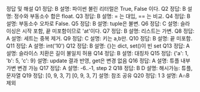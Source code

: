 정답 및 해설
Q1 정답: B
설명: 파이썬 불린 리터럴은 True, False 이다.
Q2 정답: B
설명: 정수와 부동소수 합은 float.
Q3 정답: B
설명: = 는 대입, == 는 비교.
Q4 정답: B
설명: 부동소수 오차로 False.
Q5 정답: B
설명: tuple은 불변.
Q6 정답: C
설명: 슬라이싱은 시작 포함, 끝 미포함이므로 'at'이다.
Q7 정답: B
설명: 리스트는 가변.
Q8 정답: A
설명: 세트는 중복 제거.
Q9 정답: C
설명: 키는 a,b만.
Q10 정답: B
설명: 끝 미포함.
Q11 정답: A
설명: int('10')
Q12 정답: B
설명: {}는 dict, set()이 빈 set
Q13 정답: A
설명: 슬라이스 치환은 길이 불일치 허용
Q14 정답: B
설명: 대칭차
Q15 정답: {'a': 1, 'b': 5, 'c': 9}
설명: update 결과 반영, get은 변경 없음
Q16 정답: A
설명: 튜플 내부 가변 변경 가능
Q17 정답: A
설명: -6..-1, step 2
Q18 정답: B D
설명: 해시가능: 튜플, 문자열
Q19 정답: [0, 9, 3, 7] [0, 9, 3, 7]
설명: 참조 공유
Q20 정답: 1 3
설명: A∩B 제외